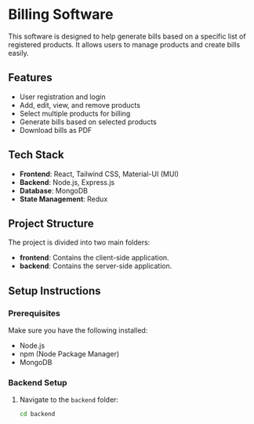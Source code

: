 # Billing Software

This software is designed to help generate bills based on a specific list of registered products. It allows users to manage products and create bills easily.

## Features

- User registration and login
- Add, edit, view, and remove products
- Select multiple products for billing
- Generate bills based on selected products
- Download bills as PDF

## Tech Stack

- **Frontend**: React, Tailwind CSS, Material-UI (MUI)
- **Backend**: Node.js, Express.js
- **Database**: MongoDB
- **State Management**: Redux

## Project Structure

The project is divided into two main folders:

- **frontend**: Contains the client-side application.
- **backend**: Contains the server-side application.

## Setup Instructions

### Prerequisites

Make sure you have the following installed:

- Node.js
- npm (Node Package Manager)
- MongoDB

### Backend Setup

1. Navigate to the `backend` folder:
   ```bash
   cd backend


